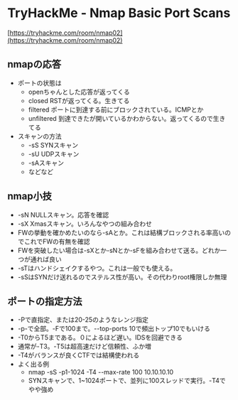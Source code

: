 # TryHackMe - Nmap Basic Port Scans
[https://tryhackme.com/room/nmap02](https://tryhackme.com/room/nmap02)

## nmapの応答
- ポートの状態は
  - openちゃんとした応答が返ってくる
  - closed RSTが返ってくる。生きてる
  - filtered ポートに到達する前にブロックされている。ICMPとか
  - unfiltered 到達できたが開いているかわからない。返ってくるので生きてる
- スキャンの方法
  - -sS SYNスキャン
  - -sU UDPスキャン
  - -sAスキャン
  - などなど

## nmap小技
- -sN NULLスキャン。応答を確認
- -sX Xmasスキャン。いろんなやつの組み合わせ
- FWの挙動を確かめたいのなら-sAとか。これは結構ブロックされる率高いのでこれでFWの有無を確認
- FWを突破したい場合は-sXとか-sNとか-sFを組み合わせて送る。どれか一つが通れば良い
- -sTはハンドシェイクするやつ。これは一般でも使える。
- -sSはSYNだけ送れるのでステルス性が高い。その代わりroot権限しか無理

## ポートの指定方法
- -Pで直指定、または20-25のようなレンジ指定
- -p-で全部。-Fで100まで。--top-ports 10で頻出トップ10でもいける
- -T0からT5まである。０によるほど遅い。IDSを回避できる
- 通常が-T3。-T5は超高速だけど信頼性、ふか増
- -T4がバランスが良くCTFでは結構使われる
- よく出る例
  - nmap -sS -p1-1024 -T4 --max-rate 100 10.10.10.10
  - SYNスキャンで、1~1024ポートで、並列に100スレッドで実行。-T4でやや強め